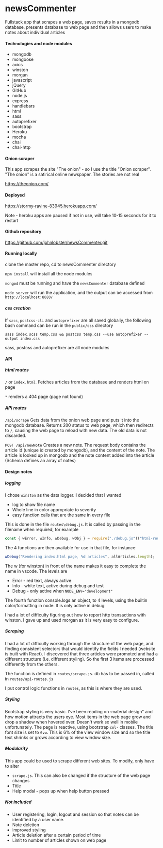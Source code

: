 # newsCommenter

Fullstack app that scrapes a web page, saves results in a mongodb database, presents database to web page and
then allows users to make notes about individual articles

#### Technologies and node modules
* mongodb
* mongoose
* axios
* winston
* morgan 
* javascript
* jQuery
* GitHub
* node.js
* express
* handlebars
* html
* sass
* autoprefixer
* bootstrap
* Heroku
* mocha
* chai
* chai-http

#### Onion scraper

This app scrapes the site "The onion" - so I use the title "Onion scraper". "The onion" is a satirical online newspaper. The stories are not real

<https://theonion.com/>

#### Deployed

<https://stormy-ravine-83945.herokuapp.com/>

Note - heroku apps are paused if not in use, will take 10-15 seconds for it to restart

#### Github repository

<https://github.com/johnlobster/newsCommenter.git>

#### Running locally

clone the master repo, cd to newsCommenter directory

`npm install` will install all the node modules

`mongod` must be running and have the `newsCommenter` database defined

`node server` will run the application, and the output can be accessed from `http://localhost:8080/`

##### css creation
If `sass`, `postcss-cli` and `autoprefixer` are all saved globally, the following bash command can be run in the `public/css` directory
```
sass index.scss temp.css && postcss temp.css --use autoprefixer --output index.css
```
sass, postcss and autoprefixer are all node modules

#### API

##### html routes

`/` or `index.html`. Fetches articles from the database and renders html on page

`*` renders a 404 page (page not found)

##### API routes

`/api/scrape` Gets data from the onion web page and puts it into the mongodb database. Returns 200 status to web page, which then redirects to `/`, causing the web page to reload with new data. The old data is not discarded.

`POST /api/newNote` Creates a new note. The request body contains the article id (unique id created by mongodb), and the content of the note. The article is looked up in mongodb and the note content added into the article (Schema defines an array of notes)

#### Design notes

##### logging

I chose `winston` as the data logger. I decided that I wanted
* log to show file name
* Whole line in color appropriate to severity
* easy function calls that are the same in every file

This is done in the file `routes\debug.js`. It is called by passing in the filename when required, for example
``` js
const { wError, wInfo, wDebug, wObj } = require("./debug.js")("html-routes.js");

```
The 4 functions are then available for use in that file, for instance
``` js
wDebug("Rendering index.html page, %d articles", allArticles.length);
```
The w (for winston) in front of the name makes it easy to complete the name in vscode. The levels are
* Error - red text, always active
* Info - white text, active during debug and test
* Debug - only active when `NODE_ENV="development"`

The fourth function console.logs an object, to 4 levels, using the builtin color/formatting in node. It is only active in debug

I had a lot of difficulty figuring out how to report http transactions with winston. I gave up and used morgan as it is very easy to configure.

##### Scraping

I had a lot of difficulty working through the structure of the web page, and finding consistent selectors that
would identify the fields I needed (website is built with React). I discovered that three articles were promoted and had a different structure (i.e. different styling). So the first 3 items are processed differently from the others.

The function is defined in `routes/scrape.js`. db has to be passed in, called in `routes/api-routes.js`

I put control logic functions in `routes`, as this is where they are used.

##### Styling

Bootstrap styling is very basic. I've been reading on :material design" and how motion attracts the users eye. Most items in the web page grow and drop a shadow when hovered over. Doesn't work so well in mobile unfortunately. The page is reactive, using bootstrap `col-` classes. The title font size is set to `6vw`. This is 6% of the view window size and so the title text shrinks or grows according to view window size.

##### Modularity

This app could be used to scrape different web sites. To modify, only have to alter
* `scrape.js`. This can also be changed if the structure of the web page changes
* Title
* Help modal - pops up when help button pressed

##### Not included

* User registering, login, logout and session so that notes can be identified by a user name. 
* Note deletion
* Improved styling
* Article deletion after a certain period of time
* Limit to number of articles shown on web page
